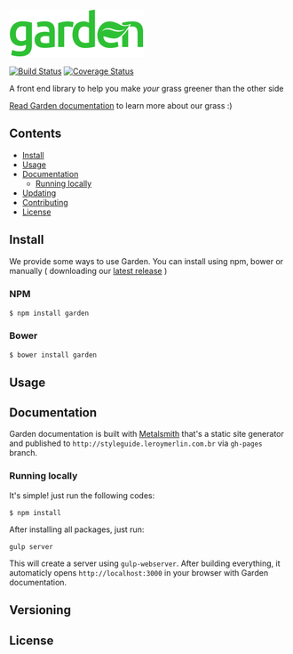 <img src="docs/images/garden.png" alt="Garden">

[![Build Status](https://img.shields.io/travis/leroy-merlin-br/garden.svg)](https://travis-ci.org/leroy-merlin-br/garden)
[![Coverage Status](https://img.shields.io/coveralls/leroy-merlin-br/garden.svg)](https://coveralls.io/github/leroy-merlin-br/garden?branch=master)

A front end library to help you make *​your*​ grass greener than the other side

[Read Garden documentation](http://styleguide.leroymerlin.com.br/) to learn more about our grass :)


## Contents

- [Install](#install)
- [Usage](#usage)
- [Documentation](#documentation)
  - [Running locally](#running-locally)
- [Updating](#updating)
- [Contributing](https://github.com/leroy-merlin-br/garden/blob/master/CONTRIBUTING.md)
- [License](#license)

## Install
We provide some ways to use Garden. You can install using npm, bower or manually ( downloading our [latest release](#latest-release-link) )

### NPM
```
$ npm install garden
```

### Bower
```
$ bower install garden
```

## Usage

## Documentation
Garden documentation is built with [Metalsmith](http://www.metalsmith.io/) that's a static site generator and published to `http://styleguide.leroymerlin.com.br` via `gh-pages` branch.

### Running locally
It's simple! just run the following codes:

```
$ npm install
```

After installing all packages, just run:

```
gulp server
```

This will create a server using `gulp-webserver`. After building everything, it automaticly opens `http://localhost:3000` in your browser with Garden documentation.

## Versioning

## License

